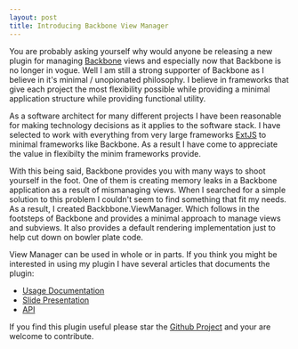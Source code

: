 ```yaml
---
layout: post
title: Introducing Backbone View Manager
---
```


You are probably asking yourself why would anyone be releasing a new plugin for managing [Backbone](http://backbonejs.org) views and especially now that Backbone is no longer in vogue.  Well I am still a strong supporter of Backbone as I believe in it's minimal / unopionated philosophy.  I believe in frameworks that give each project the most flexibility possible while providing a minimal application structure while providing functional utility.  

As a software architect for many different projects I have been reasonable for making technology decisions as it applies to the software stack.  I have selected to work with everything from very large frameworks [ExtJS](http://www.sencha.com/products/extjs/) to minimal frameworks like Backbone.  As a result I have come to appreciate the value in flexibilty the minim frameworks provide.  

With this being said, Backbone provides you with many ways to shoot yourself in the foot.  One of them is creating memory leaks in a Backbone application as a result of mismanaging views.   When I searched for a simple solution to this problem I couldn't seem to find something that fit my needs.  As a result, I created Backbbone.ViewManager.  Which follows in the footsteps of Backbone and provides a minimal approach to manage views and subviews. It also provides a default rendering implementation just to help cut down on bowler plate code.

View Manager can be used in whole or in parts.  If you think you might be interested in using my plugin I have several articles that documents the plugin:

* [Usage Documentation](https://github.com/nnance/backbone-viewmanager/wiki/usage)
* [Slide Presentation](http://slides.com/nicknance/viewmanager/)
* [API](https://github.com/nnance/backbone-viewmanager/wiki/api)

If you find this plugin useful please star the [Github Project](https://github.com/nnance/backbone-viewmanager) and your are welcome to contribute.

